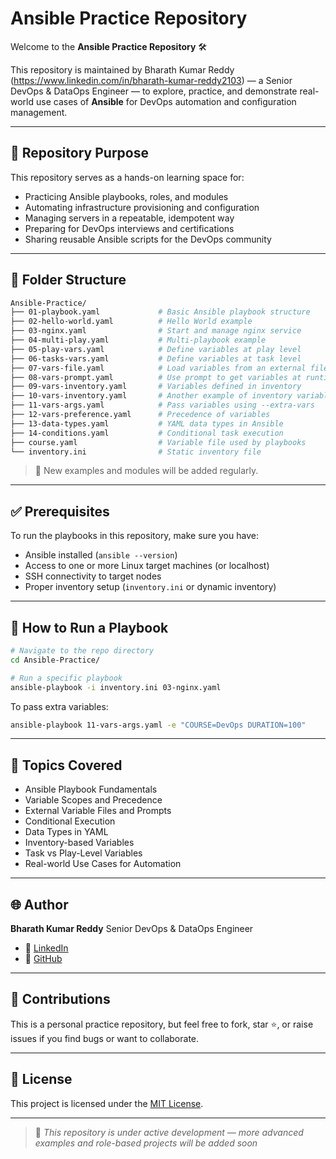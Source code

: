# Ansible Practice Repository

Welcome to the **Ansible Practice Repository** 🛠️  

This repository is maintained by Bharath Kumar Reddy (https://www.linkedin.com/in/bharath-kumar-reddy2103) — a Senior DevOps & DataOps Engineer — to explore, practice, and demonstrate real-world use cases of **Ansible** for DevOps automation and configuration management.

---

## 📌 Repository Purpose

This repository serves as a hands-on learning space for:
- Practicing Ansible playbooks, roles, and modules
- Automating infrastructure provisioning and configuration
- Managing servers in a repeatable, idempotent way
- Preparing for DevOps interviews and certifications
- Sharing reusable Ansible scripts for the DevOps community

---

## 📂 Folder Structure

```bash
Ansible-Practice/
├── 01-playbook.yaml             # Basic Ansible playbook structure
├── 02-hello-world.yaml          # Hello World example
├── 03-nginx.yaml                # Start and manage nginx service
├── 04-multi-play.yaml           # Multi-playbook example
├── 05-play-vars.yaml            # Define variables at play level
├── 06-tasks-vars.yaml           # Define variables at task level
├── 07-vars-file.yaml            # Load variables from an external file
├── 08-vars-prompt.yaml          # Use prompt to get variables at runtime
├── 09-vars-inventory.yaml       # Variables defined in inventory
├── 10-vars-inventory.yaml       # Another example of inventory variables
├── 11-vars-args.yaml            # Pass variables using --extra-vars
├── 12-vars-preference.yaml      # Precedence of variables
├── 13-data-types.yaml           # YAML data types in Ansible
├── 14-conditions.yaml           # Conditional task execution
├── course.yaml                  # Variable file used by playbooks
└── inventory.ini                # Static inventory file
````

> 🔄 New examples and modules will be added regularly.

---

## ✅ Prerequisites

To run the playbooks in this repository, make sure you have:

* Ansible installed (`ansible --version`)
* Access to one or more Linux target machines (or localhost)
* SSH connectivity to target nodes
* Proper inventory setup (`inventory.ini` or dynamic inventory)

---

## 🚀 How to Run a Playbook

```bash
# Navigate to the repo directory
cd Ansible-Practice/

# Run a specific playbook
ansible-playbook -i inventory.ini 03-nginx.yaml
```

To pass extra variables:

```bash
ansible-playbook 11-vars-args.yaml -e "COURSE=DevOps DURATION=100"
```

---

## 📘 Topics Covered

* Ansible Playbook Fundamentals
* Variable Scopes and Precedence
* External Variable Files and Prompts
* Conditional Execution
* Data Types in YAML
* Inventory-based Variables
* Task vs Play-Level Variables
* Real-world Use Cases for Automation

---

## 🌐 Author

**Bharath Kumar Reddy**
Senior DevOps & DataOps Engineer

* 💼 [LinkedIn](https://www.linkedin.com/in/bharath-kumar-reddy2103)
* 🐙 [GitHub](https://github.com/BharathKumarReddy2103)

---

## 🤝 Contributions

This is a personal practice repository, but feel free to fork, star ⭐, or raise issues if you find bugs or want to collaborate.

---

## 📄 License

This project is licensed under the [MIT License](LICENSE).

---

> 🚧 *This repository is under active development — more advanced examples and role-based projects will be added soon*

